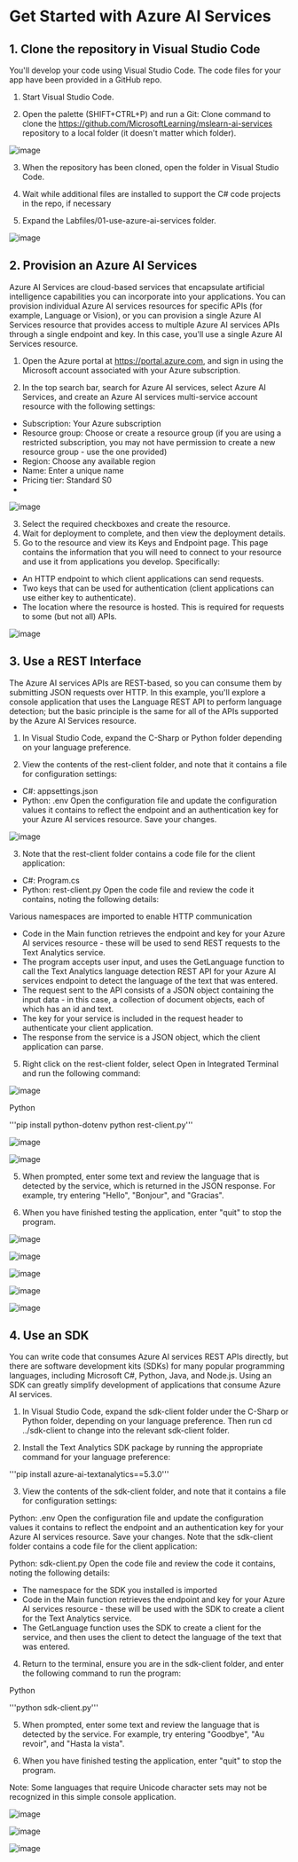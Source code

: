 # Get Started with Azure AI Services

## 1. Clone the repository in Visual Studio Code

You'll develop your code using Visual Studio Code. The code files for your app have been provided in a GitHub repo.

1. Start Visual Studio Code.

2. Open the palette (SHIFT+CTRL+P) and run a Git: Clone command to clone the https://github.com/MicrosoftLearning/mslearn-ai-services repository to a local folder (it doesn't matter which folder).

![image](https://github.com/moniquecardoso25/Azure-AI102/assets/140358716/15675c4f-452e-4b59-8da2-dfbc1e429c40)

3. When the repository has been cloned, open the folder in Visual Studio Code.

4. Wait while additional files are installed to support the C# code projects in the repo, if necessary

5. Expand the Labfiles/01-use-azure-ai-services folder.

![image](https://github.com/moniquecardoso25/Azure-AI102/assets/140358716/11321f12-7761-431f-b711-5e21586d6c08)

## 2. Provision an Azure AI Services 

Azure AI Services are cloud-based services that encapsulate artificial intelligence capabilities you can incorporate into your applications. You can provision individual Azure AI services resources for specific APIs (for example, Language or Vision), or you can provision a single Azure AI Services resource that provides access to multiple Azure AI services APIs through a single endpoint and key. In this case, you'll use a single Azure AI Services resource.

1. Open the Azure portal at https://portal.azure.com, and sign in using the Microsoft account associated with your Azure subscription.
   
2. In the top search bar, search for Azure AI services, select Azure AI Services, and create an Azure AI services multi-service account resource with the following settings:
- Subscription: Your Azure subscription
- Resource group: Choose or create a resource group (if you are using a restricted subscription, you may not have permission to create a new resource group - use the one provided)
- Region: Choose any available region
- Name: Enter a unique name
- Pricing tier: Standard S0
- 
![image](https://github.com/moniquecardoso25/Azure-AI102/assets/140358716/8cfb6ce8-3a96-4576-b50e-0a7f07e57926)
  
3. Select the required checkboxes and create the resource.
4. Wait for deployment to complete, and then view the deployment details.
5. Go to the resource and view its Keys and Endpoint page. This page contains the information that you will need to connect to your resource and use it from applications you develop. Specifically:
- An HTTP endpoint to which client applications can send requests.
- Two keys that can be used for authentication (client applications can use either key to authenticate).
- The location where the resource is hosted. This is required for requests to some (but not all) APIs.

![image](https://github.com/moniquecardoso25/Azure-AI102/assets/140358716/dfa8304d-4e81-4521-a79a-6f871e99f041)

## 3. Use a REST Interface

The Azure AI services APIs are REST-based, so you can consume them by submitting JSON requests over HTTP. In this example, you'll explore a console application that uses the Language REST API to perform language detection; but the basic principle is the same for all of the APIs supported by the Azure AI Services resource.

1. In Visual Studio Code, expand the C-Sharp or Python folder depending on your language preference.

2. View the contents of the rest-client folder, and note that it contains a file for configuration settings:

- C#: appsettings.json
- Python: .env
Open the configuration file and update the configuration values it contains to reflect the endpoint and an authentication key for your Azure AI services resource. Save your changes.

![image](https://github.com/moniquecardoso25/Azure-AI102/assets/140358716/18003d8c-4455-4cd9-9530-cad2973bb3e0)

3. Note that the rest-client folder contains a code file for the client application:

- C#: Program.cs
- Python: rest-client.py
Open the code file and review the code it contains, noting the following details:

Various namespaces are imported to enable HTTP communication
- Code in the Main function retrieves the endpoint and key for your Azure AI services resource - these will be used to send REST requests to the Text Analytics service.
- The program accepts user input, and uses the GetLanguage function to call the Text Analytics language detection REST API for your Azure AI services endpoint to detect the language of the text that was entered.
- The request sent to the API consists of a JSON object containing the input data - in this case, a collection of document objects, each of which has an id and text.
- The key for your service is included in the request header to authenticate your client application.
- The response from the service is a JSON object, which the client application can parse.
5. Right click on the rest-client folder, select Open in Integrated Terminal and run the following command:

![image](https://github.com/moniquecardoso25/Azure-AI102/assets/140358716/0ab0ced1-dd35-4737-b655-4c656d9f7f82)

Python

'''pip install python-dotenv
python rest-client.py'''

![image](https://github.com/moniquecardoso25/Azure-AI102/assets/140358716/19577466-77b4-4530-bc21-63ff1c7882c9)

![image](https://github.com/moniquecardoso25/Azure-AI102/assets/140358716/22be36e6-2ea0-49a3-bd0b-6879b3faa00c)

5. When prompted, enter some text and review the language that is detected by the service, which is returned in the JSON response. For example, try entering "Hello", "Bonjour", and "Gracias".

6. When you have finished testing the application, enter "quit" to stop the program.

![image](https://github.com/moniquecardoso25/Azure-AI102/assets/140358716/187ce90f-84c6-425d-9105-e4319588d049)



![image](https://github.com/moniquecardoso25/Azure-AI102/assets/140358716/e18611fb-710d-41fb-9bf4-e7a6c46ed132)

![image](https://github.com/moniquecardoso25/Azure-AI102/assets/140358716/d381b821-637a-46d4-a401-9002e95e121d)

![image](https://github.com/moniquecardoso25/Azure-AI102/assets/140358716/ad46ed3e-5424-414a-9325-1d89606ac477)

![image](https://github.com/moniquecardoso25/Azure-AI102/assets/140358716/93cbaf5d-777c-4a56-817a-d698e55dbc38)



## 4. Use an SDK
You can write code that consumes Azure AI services REST APIs directly, but there are software development kits (SDKs) for many popular programming languages, including Microsoft C#, Python, Java, and Node.js. Using an SDK can greatly simplify development of applications that consume Azure AI services.

1. In Visual Studio Code, expand the sdk-client folder under the C-Sharp or Python folder, depending on your language preference. Then run cd ../sdk-client to change into the relevant sdk-client folder.

2. Install the Text Analytics SDK package by running the appropriate command for your language preference:

'''pip install azure-ai-textanalytics==5.3.0'''

3. View the contents of the sdk-client folder, and note that it contains a file for configuration settings:

Python: .env
Open the configuration file and update the configuration values it contains to reflect the endpoint and an authentication key for your Azure AI services resource. Save your changes.
Note that the sdk-client folder contains a code file for the client application:

Python: sdk-client.py
Open the code file and review the code it contains, noting the following details:

- The namespace for the SDK you installed is imported
- Code in the Main function retrieves the endpoint and key for your Azure AI services resource - these will be used with the SDK to create a client for the Text Analytics service.
- The GetLanguage function uses the SDK to create a client for the service, and then uses the client to detect the language of the text that was entered.
4. Return to the terminal, ensure you are in the sdk-client folder, and enter the following command to run the program:

Python

'''python sdk-client.py'''

5. When prompted, enter some text and review the language that is detected by the service. For example, try entering "Goodbye", "Au revoir", and "Hasta la vista".

6. When you have finished testing the application, enter "quit" to stop the program.

Note: Some languages that require Unicode character sets may not be recognized in this simple console application.

![image](https://github.com/moniquecardoso25/Azure-AI102/assets/140358716/834db128-2268-4794-888f-5cdcce9751af)

![image](https://github.com/moniquecardoso25/Azure-AI102/assets/140358716/7bb22d1f-2e1d-4763-b646-1dd50810d651)

![image](https://github.com/moniquecardoso25/Azure-AI102/assets/140358716/902c45e0-229b-401b-b407-e190c76cb9d6)

